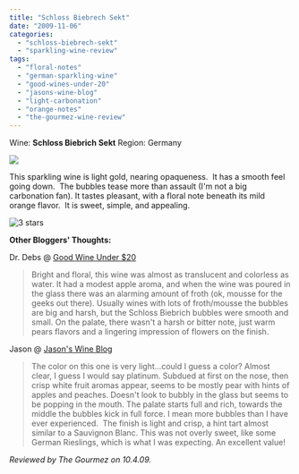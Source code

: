 ```yaml
---
title: "Schloss Biebrech Sekt"
date: "2009-11-06"
categories:
  - "schloss-biebrech-sekt"
  - "sparkling-wine-review"
tags:
  - "floral-notes"
  - "german-sparkling-wine"
  - "good-wines-under-20"
  - "jasons-wine-blog"
  - "light-carbonation"
  - "orange-notes"
  - "the-gourmez-wine-review"
---
```


Wine: **Schloss Biebrich Sekt** Region: Germany

![](http://www.rebeccagomezfarrell.com/gourmez/photos/schloss.jpg)

This sparkling wine is light gold, nearing opaqueness.  It has a smooth feel going down.  The bubbles tease more than assault (I'm not a big carbonation fan). It tastes pleasant, with a floral note beneath its mild orange flavor.  It is sweet, simple, and appealing.

![3 stars](http://s3.amazonaws.com/thegourmez-wpmedia/2009/02/rating_avocado1.gif "rating_avocado1")

**Other Bloggers' Thoughts:**

Dr. Debs @ [Good Wine Under $20](http://goodwineunder20.blogspot.com/2006/12/german-sparkling-wine-nv-schloss.html)

> Bright and floral, this wine was almost as translucent and colorless as water. It had a modest apple aroma, and when the wine was poured in the glass there was an alarming amount of froth (ok, mousse for the geeks out there). Usually wines with lots of froth/mousse the bubbles are big and harsh, but the Schloss Biebrich bubbles were smooth and small. On the palate, there wasn't a harsh or bitter note, just warm pears flavors and a lingering impression of flowers on the finish.

Jason @ [Jason's Wine Blog](http://jasonswineblog.com/2008/05/18/nv-schloss-biebrich-sekt/)

> The color on this one is very light...could I guess a color? Almost clear, I guess I would say platinum. Subdued at first on the nose, then crisp white fruit aromas appear, seems to be mostly pear with hints of apples and peaches. Doesn't look to bubbly in the glass but seems to be popping in the mouth. The palate starts full and rich, towards the middle the bubbles kick in full force. I mean more bubbles than I have ever experienced.  The finish is light and crisp, a hint tart almost similar to a Sauvignon Blanc. This was not overly sweet, like some German Rieslings, which is what I was expecting. An excellent value!

_Reviewed by The Gourmez on 10.4.09._
